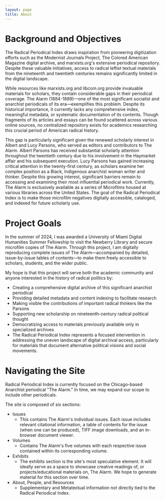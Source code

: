 ```yaml
---
layout: page
title: About
---
```


# Background and Objectives
The Radical Periodical Index draws inspiration from pioneering digitization efforts such as the Modernist Journals Project, The Colored American Magazine digital archive, and marxists.org's extensive periodical repository. Despite these valuable initiatives, access to radical leftist textual materials from the nineteenth and twentieth centuries remains significantly limited in the digital landscape.

While resources like marxists.org and libcom.org provide invaluable materials for scholars, they contain considerable gaps in their periodical coverage. The Alarm (1884-1889)—one of the most significant socialist and anarchist periodicals of its era—exemplifies this problem. Despite its historical importance, it currently lacks any comprehensive index, meaningful metadata, or systematic documentation of its contents. Though fragments of its articles and essays can be found scattered across various online sources, no centralized repository exists for academics researching this crucial period of American radical history.

This gap is particularly significant given the renewed scholarly interest in Albert and Lucy Parsons, who served as editors and contributors to The Alarm. Albert Parsons has received substantial scholarly attention throughout the twentieth century due to his involvement in the Haymarket affair and his subsequent execution. Lucy Parsons has gained increasing critical attention in the twenty-first century, as scholars examine her complex position as a Black, Indigenous anarchist woman writer and thinker. Despite this growing interest, significant barriers remain to accessing and examining their most influential periodical work. Currently, The Alarm is exclusively available as a series of Microfilms housed at various libraries across the United States. The goal of the Radical Periodical Index is to make those microfilm negatives digitally accessible, cataloged, and indexed for future scholarly use.

# Project Goals
In the summer of 2024, I was awarded a University of Miami Digital Humanities Summer Fellowship to visit the Newberry Library and secure microfilm copies of The Alarm. Through this project, I am digitally reproducing complete issues of The Alarm—accompanied by detailed, issue-by-issue tables of contents—to make them freely accessible to scholars, students, and the wider public.

My hope is that this project will serve both the academic community and anyone interested in the history of radical politics by:

- Creating a comprehensive digital archive of this significant anarchist periodical
- Providing detailed metadata and content indexing to facilitate research
- Making visible the contributions of important radical thinkers like the Parsons
- Supporting new scholarship on nineteenth-century radical political thought
- Democratizing access to materials previously available only in specialized archives
- The Radical Periodical Index represents a focused intervention in addressing the uneven landscape of digital archival access, particularly for materials that document alternative political visions and social movements.

# Navigating the Site
Radical Periodical Index is currently focused on the Chicago-based Anarchist periodical "The Alarm." In time, we may expand our scope to include other periodicals.

The site is composed of six sections:

- Issues
  - This contains The Alarm's individual issues. Each issue includes relevant citational information, a table of contents for the issue (when one can be produced), TIFF image downloads, and an in-browser document viewer.
- Volumes
  - Contains The Alarm's five volumes with each respective issue contained within its corresponding volume. 
- Exhibits
  - The exhibits section is the site's most speculative element. It will ideally serve as a space to showcase creative readings of, or projects/educational materials on, The Alarm. We hope to generate material for this section over time. 
- About, People, and Resources
  - Supplementary and Metatextual information not directly tied to the Radical Periodical Index. 
